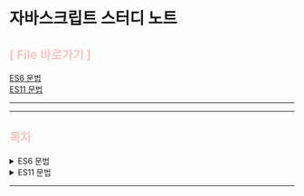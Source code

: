 # 자바스크립트 스터디 노트

## <span style = 'color: #fec2c2'> **[ File 바로가기 ]** </span>

[ES6 문법](./es6-11/es6.js)<br />
[ES11 문법](./es6-11/es11.js)<br />

<hr>
<hr>

## <span style = 'color: #fec2c2'> **목차** </span>

<details>
  <summary>ES6 문법</summary>
  <div markdown="1">
  <br />
  1. Shorthand property names_ 단축 속성명<br />
  2. Destructuring Assignment_ 구조분해 할당<br />
  3. Spread Syntax_ 전개 구문( ... )<br />
  4. Default parameters_ 기본 매개변수<br />
  5. Ternary Operator_ 삼항연산자 ( ? : )<br />
  6. Template Literals_ 템플릿 리터럴 (`  `)<br />
  <br />
  </div>
</details>
<details>
<summary>ES11 문법</summary>
  <div markdown="1">
  <br />
  7. Optional Chaining_ 옵셔널 체이닝 ( ?. )<br />
  8. Nullish Coalescing Operator_ 병합연산자 ( ?? )<br />
  <br />
  </div>
</details>
<hr>
